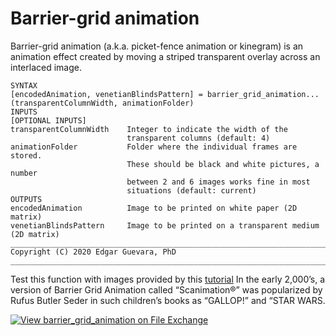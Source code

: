 # Barrier-grid animation
Barrier-grid animation (a.k.a. picket-fence animation or
kinegram) is an animation effect created by moving a striped transparent
overlay across an interlaced image.

```
SYNTAX
[encodedAnimation, venetianBlindsPattern] = barrier_grid_animation...
(transparentColumnWidth, animationFolder)
INPUTS
[OPTIONAL INPUTS]
transparentColumnWidth    Integer to indicate the width of the
                          transparent columns (default: 4)
animationFolder           Folder where the individual frames are stored.
                          These should be black and white pictures, a number 
                          between 2 and 6 images works fine in most 
                          situations (default: current)
OUTPUTS
encodedAnimation          Image to be printed on white paper (2D matrix)
venetianBlindsPattern     Image to be printed on a transparent medium (2D matrix)
______________________________________________________________________________
Copyright (C) 2020 Edgar Guevara, PhD
______________________________________________________________________________
```
Test this function with images provided by this [tutorial](http://www.youtube.com/watch?v=MfynPd2PW0Y)
In the early 2,000’s, a version of Barrier Grid Animation called “Scanimation®” was popularized by Rufus Butler Seder in such children’s books as “GALLOP!” and “STAR WARS.

[![View barrier_grid_animation on File Exchange](https://www.mathworks.com/matlabcentral/images/matlab-file-exchange.svg)](https://www.mathworks.com/matlabcentral/fileexchange/80706-scanimation)
